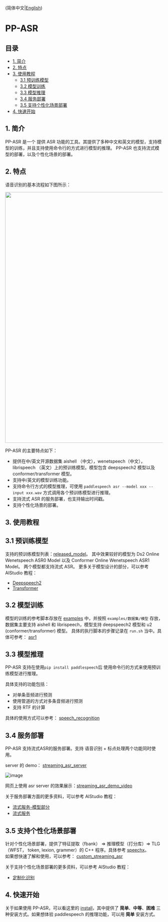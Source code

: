 (简体中文|[English](./PPASR.md))
# PP-ASR

## 目录
- [1. 简介](#1)
- [2. 特点](#2)
- [3. 使用教程](#3)
    - [3.1 预训练模型](#31)
    - [3.2 模型训练](#32)
    - [3.3 模型推理](#33)
    - [3.4 服务部署](#33)
    - [3.5 支持个性化场景部署](#33)
- [4. 快速开始](#4)

<a name="1"></a>
## 1. 简介

PP-ASR 是一个 提供 ASR 功能的工具。其提供了多种中文和英文的模型，支持模型的训练，并且支持使用命令行的方式进行模型的推理。 PP-ASR 也支持流式模型的部署，以及个性化场景的部署。

<a name="2"></a>
## 2. 特点
语音识别的基本流程如下图所示：  
<center><img src=https://user-images.githubusercontent.com/87408988/168259962-cbe2008b-47b6-443d-9566-d77a5ca2eb25.png width="800" ></center>


PP-ASR 的主要特点如下：
-  提供在中/英文开源数据集 aishell （中文），wenetspeech（中文），librispeech （英文）上的预训练模型。模型包含 deepspeech2 模型以及 conformer/transformer 模型。
-  支持中/英文的模型训练功能。
-  支持命令行方式的模型推理，可使用 `paddlespeech asr --model xxx --input xxx.wav` 方式调用各个预训练模型进行推理。
-  支持流式 ASR 的服务部署，也支持输出时间戳。
-  支持个性化场景的部署。

<a name="3"></a>
## 3. 使用教程

<a name="31"></a>
## 3.1 预训练模型
支持的预训练模型列表：[released_model](https://github.com/PaddlePaddle/PaddleSpeech/blob/develop/docs/source/released_model.md)。
其中效果较好的模型为 Ds2 Online Wenetspeech ASR0 Model 以及 Conformer Online Wenetspeech ASR1 Model。 两个模型都支持流式 ASR。
更多关于模型设计的部分，可以参考 AIStudio 教程：
- [Deepspeech2](https://aistudio.baidu.com/aistudio/projectdetail/3866807)
- [Transformer](https://aistudio.baidu.com/aistudio/projectdetail/3470110)

<a name="32"></a>
## 3.2 模型训练

模型的训练的参考脚本存放在 [examples](https://github.com/PaddlePaddle/PaddleSpeech/tree/develop/examples) 中，并按照 `examples/数据集/模型` 存放，数据集主要支持 aishell 和 librispeech，模型支持 deepspeech2 模型和 u2 (conformer/transformer) 模型。
具体的执行脚本的步骤记录在 `run.sh` 当中。具体可参考： [asr1](https://github.com/PaddlePaddle/PaddleSpeech/tree/develop/examples/aishell/asr1)


<a name="33"></a>
## 3.3 模型推理

PP-ASR 支持在使用`pip install paddlespeech`后 使用命令行的方式来使用预训练模型进行推理。

具体支持的功能包括：

- 对单条音频进行预测
- 使用管道的方式对多条音频进行预测
- 支持 RTF 的计算

具体的使用方式可以参考： [speech_recognition](https://github.com/PaddlePaddle/PaddleSpeech/blob/develop/demos/speech_recognition/README_cn.md) 


<a name="34"></a>
## 3.4 服务部署

PP-ASR 支持流式ASR的服务部署。支持 语音识别 + 标点处理两个功能同时使用。

server 的 demo： [streaming_asr_server](https://github.com/PaddlePaddle/PaddleSpeech/tree/develop/demos/streaming_asr_server)

![image](https://user-images.githubusercontent.com/87408988/168255342-1fc790c0-16f4-4540-a861-db239076727c.png)

网页上使用 asr server 的效果展示：[streaming_asr_demo_video](https://paddlespeech.readthedocs.io/en/latest/streaming_asr_demo_video.html)

关于服务部署方面的更多资料，可以参考 AIStudio 教程：
- [流式服务-模型部分](https://aistudio.baidu.com/aistudio/projectdetail/3839884)
- [流式服务](https://aistudio.baidu.com/aistudio/projectdetail/4017905)

<a name="35"></a>
## 3.5 支持个性化场景部署

针对个性化场景部署，提供了特征提取（fbank） => 推理模型（打分库）=> TLG（WFST， token, lexion, grammer）的 C++ 程序。具体参考 [speechx](https://github.com/PaddlePaddle/PaddleSpeech/tree/develop/speechx)。  
如果想快速了解和使用，可以参考： [custom_streaming_asr](https://github.com/PaddlePaddle/PaddleSpeech/blob/develop/demos/custom_streaming_asr/README_cn.md)

关于支持个性化场景部署的更多资料，可以参考 AIStudio 教程：
- [定制化识别](https://aistudio.baidu.com/aistudio/projectdetail/4021561)


<a name="4"></a>

## 4. 快速开始

关于如果使用 PP-ASR，可以看这里的 [install](https://github.com/PaddlePaddle/PaddleSpeech/blob/develop/docs/source/install_cn.md)，其中提供了 **简单**、**中等**、**困难** 三种安装方式。如果想体验 paddlespeech 的推理功能，可以用 **简单** 安装方式。


